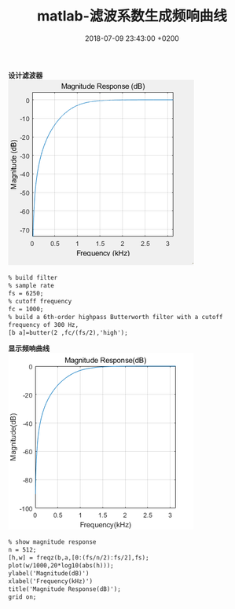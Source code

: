 ﻿---
layout: post
title:  "matlab-滤波系数生成频响曲线"
date:   2018-07-09 23:43:00 +0200
categories: Matlab
---

**设计滤波器**  
![image](/img/2018-07-09-matlab-滤波系数生成频响曲线/1.bmp "image")  
```
% build filter
% sample rate
fs = 6250;
% cutoff frequency
fc = 1000;
% build a 6th-order highpass Butterworth filter with a cutoff frequency of 300 Hz,
[b a]=butter(2 ,fc/(fs/2),'high');
```

**显示频响曲线**  
![image](/img/2018-07-09-matlab-滤波系数生成频响曲线/2.bmp "image")  
```
% show magnitude response
n = 512;
[h,w] = freqz(b,a,[0:(fs/n/2):fs/2],fs);
plot(w/1000,20*log10(abs(h)));
ylabel('Magnitude(dB)')
xlabel('Frequency(kHz)')
title('Magnitude Response(dB)');
grid on;
```
